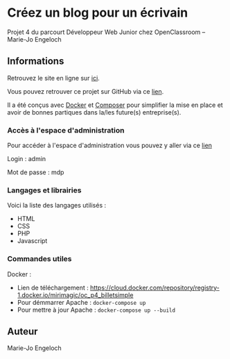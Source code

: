 # Créez un blog pour un écrivain
Projet 4 du parcourt Développeur Web Junior chez OpenClassroom – Marie-Jo Engeloch

## Informations
Retrouvez le site en ligne sur [ici](http://test.mjengeloch.com/).

Vous pouvez retrouver ce projet sur GitHub via ce [lien](https://github.com/Mirimagic/billet-simple).

Il a été conçus avec [Docker](https://www.docker.com/) et [Composer](https://getcomposer.org/) pour simplifier la mise en place et avoir de bonnes partiques dans la/les future(s) entreprise(s).

### Accès à l'espace d'administration
Pour accéder à l'espace d'administration vous pouvez y aller via ce [lien](http://test.mjengeloch.com/admin/)

Login : admin

Mot de passe : mdp

### Langages et librairies
Voici la liste des langages utilisés :
* HTML
* CSS
* PHP
* Javascript

### Commandes utiles
Docker :
* Lien de téléchargement : https://cloud.docker.com/repository/registry-1.docker.io/mirimagic/oc_p4_billetsimple
* Pour démmarrer Apache : `docker-compose up`
* Pour mettre à jour Apache : `docker-compose up --build`

## Auteur
Marie-Jo Engeloch

